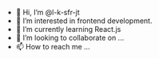 - 👋 Hi, I’m @l-k-sfr-jt
- 👀 I’m interested in frontend development.
- 🌱 I’m currently learning React.js
- 💞️ I’m looking to collaborate on ...
- 📫 How to reach me ...

<!---
l-k-sfr-jt/l-k-sfr-jt is a ✨ special ✨ repository because its `README.md` (this file) appears on your GitHub profile.
You can click the Preview link to take a look at your changes.
--->
